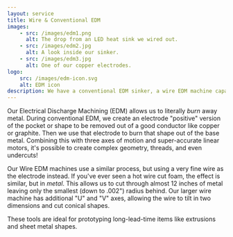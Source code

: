```yaml
---
layout: service
title: Wire & Conventional EDM
images:
    - src: /images/edm1.png
      alt: The drop from an LED heat sink we wired out.
    - src: /images/edm2.jpg
      alt: A look inside our sinker.
    - src: /images/edm3.jpg
      alt: One of our copper electrodes.
logo:
    src: /images/edm-icon.svg
    alt: EDM icon
description: We have a conventional EDM sinker, a wire EDM machine capable of burning .002" radii at least 12" deep with 5 axis motion, and a hole popper.  Our EDM services can help you with those features that you just can't machine the conventional way.
---
```


Our Electrical Discharge Machining (EDM) allows us to literally *burn* away metal.  During conventional EDM, we create an electrode "positive" version of the pocket or shape to be removed out of a good conductor like copper or graphite.  Then we use that electrode to burn that shape out of the base metal.  Combining this with three axes of motion and super-accurate linear motors, it's possible to create complex geometry, threads, and even undercuts!

Our Wire EDM machines use a similar process, but using a very fine wire as the electrode instead.  If you've ever seen a hot wire cut foam, the effect is similar, but in *metal*.  This allows us to cut through almost 12 inches of metal leaving only the smallest (down to .002") radius behind. Our larger wire machine has additional "U" and "V" axes, allowing the wire to tilt in two dimensions and cut conical shapes.

These tools are ideal for prototyping long-lead-time items like extrusions and sheet metal shapes.